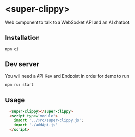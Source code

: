# \<super-clippy>

Web component to talk to a WebSocket API and an AI chatbot.

## Installation

```bash
npm ci
```

## Dev server

You will need a API Key and Endpoint in order for demo to run

```bash
npm run start
```

## Usage

```html
  <super-clippy></super-clippy>
  <script type="module">
    import '../src/super-clippy.js';
    import './addApi.js'
  </script>
```

